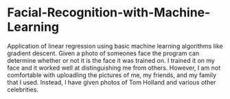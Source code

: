 # Facial-Recognition-with-Machine-Learning
Application of linear regression using basic machine learning algorithms like gradient descent. Given a photo of someones face the program can determine whether or not it is the face it was trained on. I trained it on my face and it worked well at distinguishing me from others. However, I am not comfortable with uploadling the pictures of me, my friends, and my family that I used. Instead, I have given photos of Tom Holland and various other celebrities. 
